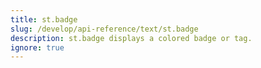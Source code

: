 ```yaml
---
title: st.badge
slug: /develop/api-reference/text/st.badge
description: st.badge displays a colored badge or tag.
ignore: true
---
```


<Autofunction function="streamlit.badge" />
